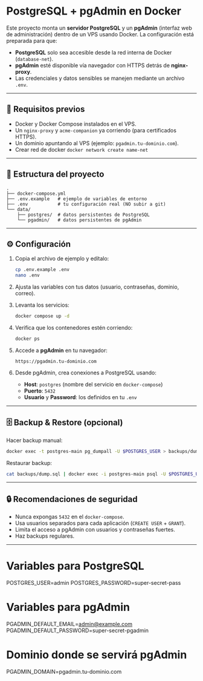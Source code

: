 # PostgreSQL + pgAdmin en Docker

Este proyecto monta un **servidor PostgreSQL** y un **pgAdmin** (interfaz web de administración) dentro de un VPS usando Docker.
La configuración está preparada para que:

* **PostgreSQL** solo sea accesible desde la red interna de Docker (`database-net`).
* **pgAdmin** esté disponible vía navegador con HTTPS detrás de **nginx-proxy**.
* Las credenciales y datos sensibles se manejen mediante un archivo `.env`.

---

## 🚀 Requisitos previos

* Docker y Docker Compose instalados en el VPS.
* Un `nginx-proxy` y `acme-companion` ya corriendo (para certificados HTTPS).
* Un dominio apuntando al VPS (ejemplo: `pgadmin.tu-dominio.com`).
* Crear red de docker `docker network create name-net`

---

## 📂 Estructura del proyecto

```
.
├── docker-compose.yml
├── .env.example   # ejemplo de variables de entorno
├── .env           # tu configuración real (NO subir a git)
└── data/
    ├── postgres/  # datos persistentes de PostgreSQL
    └── pgadmin/   # datos persistentes de pgAdmin
```

---

## ⚙️ Configuración

1. Copia el archivo de ejemplo y edítalo:

   ```bash
   cp .env.example .env
   nano .env
   ```

2. Ajusta las variables con tus datos (usuario, contraseñas, dominio, correo).

3. Levanta los servicios:

   ```bash
   docker compose up -d
   ```

4. Verifica que los contenedores estén corriendo:

   ```bash
   docker ps
   ```

5. Accede a **pgAdmin** en tu navegador:

   ```
   https://pgadmin.tu-dominio.com
   ```

6. Desde pgAdmin, crea conexiones a PostgreSQL usando:

   * **Host**: `postgres` (nombre del servicio en `docker-compose`)
   * **Puerto**: `5432`
   * **Usuario** y **Password**: los definidos en tu `.env`

---

## 🗄️ Backup & Restore (opcional)

Hacer backup manual:

```bash
docker exec -t postgres-main pg_dumpall -U $POSTGRES_USER > backups/dump.sql
```

Restaurar backup:

```bash
cat backups/dump.sql | docker exec -i postgres-main psql -U $POSTGRES_USER
```

---

## 🔒 Recomendaciones de seguridad

* Nunca expongas `5432` en el `docker-compose`.
* Usa usuarios separados para cada aplicación (`CREATE USER` + `GRANT`).
* Limita el acceso a pgAdmin con usuarios y contraseñas fuertes.
* Haz backups regulares.

---

# Variables para PostgreSQL

POSTGRES_USER=admin
POSTGRES_PASSWORD=super-secret-pass

# Variables para pgAdmin

PGADMIN_DEFAULT_EMAIL=[admin@example.com](mailto:admin@example.com)
PGADMIN_DEFAULT_PASSWORD=super-secret-pgadmin

# Dominio donde se servirá pgAdmin

PGADMIN_DOMAIN=pgadmin.tu-dominio.com
